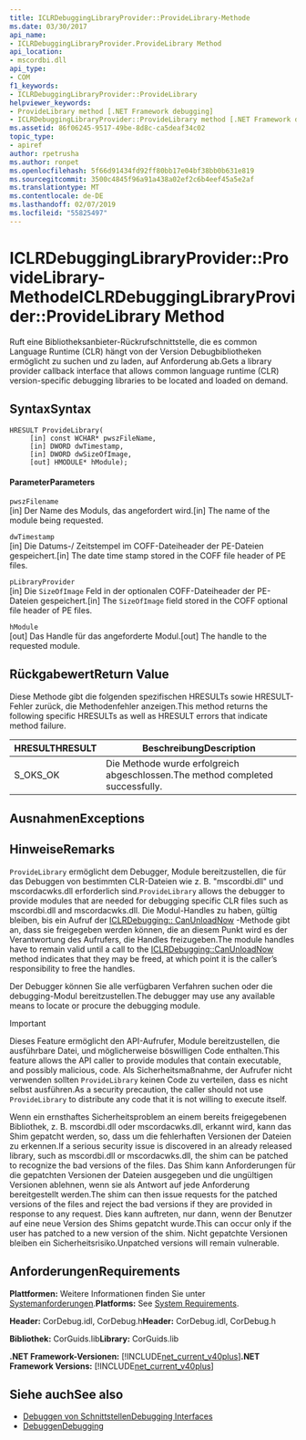 ```yaml
---
title: ICLRDebuggingLibraryProvider::ProvideLibrary-Methode
ms.date: 03/30/2017
api_name:
- ICLRDebuggingLibraryProvider.ProvideLibrary Method
api_location:
- mscordbi.dll
api_type:
- COM
f1_keywords:
- ICLRDebuggingLibraryProvider::ProvideLibrary
helpviewer_keywords:
- ProvideLibrary method [.NET Framework debugging]
- ICLRDebuggingLibraryProvider::ProvideLibrary method [.NET Framework debugging]
ms.assetid: 86f06245-9517-49be-8d8c-ca5deaf34c02
topic_type:
- apiref
author: rpetrusha
ms.author: ronpet
ms.openlocfilehash: 5f66d91434fd92ff80bb17e04bf38bb0b631e819
ms.sourcegitcommit: 3500c4845f96a91a438a02ef2c6b4eef45a5e2af
ms.translationtype: MT
ms.contentlocale: de-DE
ms.lasthandoff: 02/07/2019
ms.locfileid: "55825497"
---
```

# <a name="iclrdebugginglibraryproviderprovidelibrary-method"></a><span data-ttu-id="b6b99-102">ICLRDebuggingLibraryProvider::ProvideLibrary-Methode</span><span class="sxs-lookup"><span data-stu-id="b6b99-102">ICLRDebuggingLibraryProvider::ProvideLibrary Method</span></span>
<span data-ttu-id="b6b99-103">Ruft eine Bibliotheksanbieter-Rückrufschnittstelle, die es common Language Runtime (CLR) hängt von der Version Debugbibliotheken ermöglicht zu suchen und zu laden, auf Anforderung ab.</span><span class="sxs-lookup"><span data-stu-id="b6b99-103">Gets a library provider callback interface that allows common language runtime (CLR) version-specific debugging libraries to be located and loaded on demand.</span></span>  
  
## <a name="syntax"></a><span data-ttu-id="b6b99-104">Syntax</span><span class="sxs-lookup"><span data-stu-id="b6b99-104">Syntax</span></span>  
  
```  
HRESULT ProvideLibrary(  
     [in] const WCHAR* pwszFileName,  
     [in] DWORD dwTimestamp,  
     [in] DWORD dwSizeOfImage,  
     [out] HMODULE* hModule);  
```  
  
#### <a name="parameters"></a><span data-ttu-id="b6b99-105">Parameter</span><span class="sxs-lookup"><span data-stu-id="b6b99-105">Parameters</span></span>  
 `pwszFilename`  
 <span data-ttu-id="b6b99-106">[in] Der Name des Moduls, das angefordert wird.</span><span class="sxs-lookup"><span data-stu-id="b6b99-106">[in] The name of the module being requested.</span></span>  
  
 `dwTimestamp`  
 <span data-ttu-id="b6b99-107">[in] Die Datums-/ Zeitstempel im COFF-Dateiheader der PE-Dateien gespeichert.</span><span class="sxs-lookup"><span data-stu-id="b6b99-107">[in] The date time stamp stored in the COFF file header of PE files.</span></span>  
  
 `pLibraryProvider`  
 <span data-ttu-id="b6b99-108">[in] Die `SizeOfImage` Feld in der optionalen COFF-Dateiheader der PE-Dateien gespeichert.</span><span class="sxs-lookup"><span data-stu-id="b6b99-108">[in] The `SizeOfImage` field stored in the COFF optional file header of PE files.</span></span>  
  
 `hModule`  
 <span data-ttu-id="b6b99-109">[out] Das Handle für das angeforderte Modul.</span><span class="sxs-lookup"><span data-stu-id="b6b99-109">[out] The handle to the requested module.</span></span>  
  
## <a name="return-value"></a><span data-ttu-id="b6b99-110">Rückgabewert</span><span class="sxs-lookup"><span data-stu-id="b6b99-110">Return Value</span></span>  
 <span data-ttu-id="b6b99-111">Diese Methode gibt die folgenden spezifischen HRESULTs sowie HRESULT-Fehler zurück, die Methodenfehler anzeigen.</span><span class="sxs-lookup"><span data-stu-id="b6b99-111">This method returns the following specific HRESULTs as well as HRESULT errors that indicate method failure.</span></span>  
  
|<span data-ttu-id="b6b99-112">HRESULT</span><span class="sxs-lookup"><span data-stu-id="b6b99-112">HRESULT</span></span>|<span data-ttu-id="b6b99-113">Beschreibung</span><span class="sxs-lookup"><span data-stu-id="b6b99-113">Description</span></span>|  
|-------------|-----------------|  
|<span data-ttu-id="b6b99-114">S_OK</span><span class="sxs-lookup"><span data-stu-id="b6b99-114">S_OK</span></span>|<span data-ttu-id="b6b99-115">Die Methode wurde erfolgreich abgeschlossen.</span><span class="sxs-lookup"><span data-stu-id="b6b99-115">The method completed successfully.</span></span>|  
  
## <a name="exceptions"></a><span data-ttu-id="b6b99-116">Ausnahmen</span><span class="sxs-lookup"><span data-stu-id="b6b99-116">Exceptions</span></span>  
  
## <a name="remarks"></a><span data-ttu-id="b6b99-117">Hinweise</span><span class="sxs-lookup"><span data-stu-id="b6b99-117">Remarks</span></span>  
 <span data-ttu-id="b6b99-118">`ProvideLibrary` ermöglicht dem Debugger, Module bereitzustellen, die für das Debuggen von bestimmten CLR-Dateien wie z. B. "mscordbi.dll" und mscordacwks.dll erforderlich sind.</span><span class="sxs-lookup"><span data-stu-id="b6b99-118">`ProvideLibrary` allows the debugger to provide modules that are needed for debugging specific CLR files such as mscordbi.dll and mscordacwks.dll.</span></span> <span data-ttu-id="b6b99-119">Die Modul-Handles zu haben, gültig bleiben, bis ein Aufruf der [ICLRDebugging:: CanUnloadNow](../../../../docs/framework/unmanaged-api/debugging/iclrdebugging-canunloadnow-method.md) -Methode gibt an, dass sie freigegeben werden können, die an diesem Punkt wird es der Verantwortung des Aufrufers, die Handles freizugeben.</span><span class="sxs-lookup"><span data-stu-id="b6b99-119">The module handles have to remain valid until a call to the [ICLRDebugging::CanUnloadNow](../../../../docs/framework/unmanaged-api/debugging/iclrdebugging-canunloadnow-method.md) method indicates that they may be freed, at which point it is the caller’s responsibility to free the handles.</span></span>  
  
 <span data-ttu-id="b6b99-120">Der Debugger können Sie alle verfügbaren Verfahren suchen oder die debugging-Modul bereitzustellen.</span><span class="sxs-lookup"><span data-stu-id="b6b99-120">The debugger may use any available means to locate or procure the debugging module.</span></span>  
  
> [!IMPORTANT]
>  <span data-ttu-id="b6b99-121">Dieses Feature ermöglicht den API-Aufrufer, Module bereitzustellen, die ausführbare Datei, und möglicherweise böswilligen Code enthalten.</span><span class="sxs-lookup"><span data-stu-id="b6b99-121">This feature allows the API caller to provide modules that contain executable, and possibly malicious, code.</span></span> <span data-ttu-id="b6b99-122">Als Sicherheitsmaßnahme, der Aufrufer nicht verwenden sollten `ProvideLibrary` keinen Code zu verteilen, dass es nicht selbst ausführen.</span><span class="sxs-lookup"><span data-stu-id="b6b99-122">As a security precaution, the caller should not use `ProvideLibrary` to distribute any code that it is not willing to execute itself.</span></span>  
>   
>  <span data-ttu-id="b6b99-123">Wenn ein ernsthaftes Sicherheitsproblem an einem bereits freigegebenen Bibliothek, z. B. mscordbi.dll oder mscordacwks.dll, erkannt wird, kann das Shim gepatcht werden, so, dass um die fehlerhaften Versionen der Dateien zu erkennen.</span><span class="sxs-lookup"><span data-stu-id="b6b99-123">If a serious security issue is discovered in an already released library, such as mscordbi.dll or mscordacwks.dll, the shim can be patched to recognize the bad versions of the files.</span></span> <span data-ttu-id="b6b99-124">Das Shim kann Anforderungen für die gepatchten Versionen der Dateien ausgegeben und die ungültigen Versionen ablehnen, wenn sie als Antwort auf jede Anforderung bereitgestellt werden.</span><span class="sxs-lookup"><span data-stu-id="b6b99-124">The shim can then issue requests for the patched versions of the files and reject the bad versions if they are provided in response to any request.</span></span> <span data-ttu-id="b6b99-125">Dies kann auftreten, nur dann, wenn der Benutzer auf eine neue Version des Shims gepatcht wurde.</span><span class="sxs-lookup"><span data-stu-id="b6b99-125">This can occur only if the user has patched to a new version of the shim.</span></span> <span data-ttu-id="b6b99-126">Nicht gepatchte Versionen bleiben ein Sicherheitsrisiko.</span><span class="sxs-lookup"><span data-stu-id="b6b99-126">Unpatched versions will remain vulnerable.</span></span>  
  
## <a name="requirements"></a><span data-ttu-id="b6b99-127">Anforderungen</span><span class="sxs-lookup"><span data-stu-id="b6b99-127">Requirements</span></span>  
 <span data-ttu-id="b6b99-128">**Plattformen:** Weitere Informationen finden Sie unter [Systemanforderungen](../../../../docs/framework/get-started/system-requirements.md).</span><span class="sxs-lookup"><span data-stu-id="b6b99-128">**Platforms:** See [System Requirements](../../../../docs/framework/get-started/system-requirements.md).</span></span>  
  
 <span data-ttu-id="b6b99-129">**Header:** CorDebug.idl, CorDebug.h</span><span class="sxs-lookup"><span data-stu-id="b6b99-129">**Header:** CorDebug.idl, CorDebug.h</span></span>  
  
 <span data-ttu-id="b6b99-130">**Bibliothek:** CorGuids.lib</span><span class="sxs-lookup"><span data-stu-id="b6b99-130">**Library:** CorGuids.lib</span></span>  
  
 <span data-ttu-id="b6b99-131">**.NET Framework-Versionen:** [!INCLUDE[net_current_v40plus](../../../../includes/net-current-v40plus-md.md)]</span><span class="sxs-lookup"><span data-stu-id="b6b99-131">**.NET Framework Versions:** [!INCLUDE[net_current_v40plus](../../../../includes/net-current-v40plus-md.md)]</span></span>  
  
## <a name="see-also"></a><span data-ttu-id="b6b99-132">Siehe auch</span><span class="sxs-lookup"><span data-stu-id="b6b99-132">See also</span></span>
- [<span data-ttu-id="b6b99-133">Debuggen von Schnittstellen</span><span class="sxs-lookup"><span data-stu-id="b6b99-133">Debugging Interfaces</span></span>](../../../../docs/framework/unmanaged-api/debugging/debugging-interfaces.md)
- [<span data-ttu-id="b6b99-134">Debuggen</span><span class="sxs-lookup"><span data-stu-id="b6b99-134">Debugging</span></span>](../../../../docs/framework/unmanaged-api/debugging/index.md)
